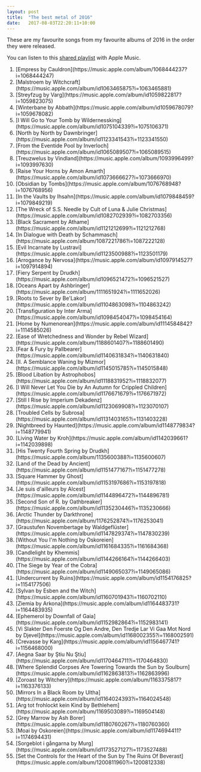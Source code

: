 ```yaml
---
layout: post
title:  "The best metal of 2016"
date:   2017-08-03T22:20:11+10:00
---
```


These are my favourite songs from my favourite albums of 2016 in the order they were released.

You can listen to this [shared playlist][] with Apple Music.

[shared playlist]: https://music.apple.com/playlist/idpl.u-r06gEC9maaoG

1. <!-- 2016-01-08 --> [Empress by Cauldron](https://music.apple.com/album/1068444237?i=1068444247)
1. <!-- 2016-01-15 --> [Malstroem by Witchcraft](https://music.apple.com/album/id1063465875?i=1063465881)
1. <!-- 2016-01-15 --> [Streyfzug by Varg](https://music.apple.com/album/id1059822817?i=1059823075)
1. <!-- 2016-01-22 --> [Winterbane by Abbath](https://music.apple.com/album/id1059678079?i=1059678082)
1. <!-- 2016-01-29 --> [I Will Go to Your Tomb by Wildernessking](https://music.apple.com/album/id1075104339?i=1075106371)
1. <!-- 2016-02-23 --> [North by North by Dawnbringer](https://music.apple.com/album/id1123341543?i=1123341550)
1. <!-- 2016-03-04 --> [From the Eventide Pool by Inverloch](https://music.apple.com/album/id1065089507?i=1065089515)
1. <!-- 2016-03-20 --> [Treuzwelus by Vindland](https://music.apple.com/album/1093996499?i=1093997630)
1. <!-- 2016-03-25 --> [Raise Your Horns by Amon Amarth](https://music.apple.com/album/id1073666627?i=1073666970)
1. <!-- 2016-04-01 --> [Obsidian by Tombs](https://music.apple.com/album/1076768948?i=1076768956)
1. <!-- 2016-04-08 --> [In the Vaults by Ihsahn](https://music.apple.com/album/id1079848459?i=1079849219)
1. <!-- 2016-04-08 --> [The Wreck of S.S. Needle by Cult of Luna & Julie Christmas](https://music.apple.com/album/id1082702939?i=1082703356)
1. <!-- 2016-04-18 --> [Black Sacrament by Athame](https://music.apple.com/album/id1121212699?i=1121212768)
1. <!-- 2016-04-29 --> [In Dialogue with Death by Schammasch](https://music.apple.com/album/1087221786?i=1087222128)
1. <!-- 2016-05-06 --> [Evil Incarnate by Lustravi](https://music.apple.com/album/id1123500988?i=1123501179)
1. <!-- 2016-06-03 --> [Arrogance by Nervosa](https://music.apple.com/album/id1097914527?i=1097914894)
1. <!-- 2016-06-03 --> [Fiery Serpent by Drudkh](https://music.apple.com/album/id1096521472?i=1096521527)
1. <!-- 2016-06-03 --> [Oceans Apart by Ashbringer](https://music.apple.com/album/1111651924?i=1111652026)
1. <!-- 2016-06-24 --> [Roots to Sever by Be'Lakor](https://music.apple.com/album/id1104863098?i=1104863242)
1. <!-- 2016-07-08 --> [Transfiguration by Inter Arma](https://music.apple.com/album/id1098454047?i=1098454164)
1. <!-- 2016-07-22 --> [Home by Numenorean](https://music.apple.com/album/id1114584842?i=1114585026)
1. <!-- 2016-08-10 --> [Ease of Wretchedness and Wonder by Rebel Wizard](https://music.apple.com/album/1188601407?i=1188601490)
1. <!-- 2016-08-10 --> [Fear & Fury by Pallbearer](https://music.apple.com/album/id1140631834?i=1140631840)
1. <!-- 2016-08-12 --> [II. A Semblance Waning by Mizmor](https://music.apple.com/album/id1145015785?i=1145015848)
1. <!-- 2016-08-26 --> [Blood Libation by Astrophobos](https://music.apple.com/album/id1118831952?i=1118832077)
1. <!-- 2016-08-26 --> [I Will Never Let You Die by An Autumn for Crippled Children](https://music.apple.com/album/id1176671679?i=1176671972)
1. <!-- 2016-08-26 --> [Still I Rise by Imperium Dekadenz](https://music.apple.com/album/id1123069908?i=1123070107)
1. <!-- 2016-08-26 --> [Troubled Cells by Subrosa](https://music.apple.com/album/id1131403165?i=1131403228)
1. <!-- 2016-08-31 --> [Nightbreed by Haunted](https://music.apple.com/album/id1148779834?i=1148779941)
1. <!-- 2016-09-02 --> [Living Water by Kroh](https://music.apple.com/album/id1142039661?i=1142039898)
1. <!-- 2016-09-16 --> [His Twenty Fourth Spring by Drudkh](https://music.apple.com/album/1135600388?i=1135600607)
1. <!-- 2016-09-16 --> [Land of the Dead by Ancient](https://music.apple.com/album/id1151477167?i=1151477278)
1. <!-- 2016-09-16 --> [Square Hammer by Ghost](https://music.apple.com/album/id1153197686?i=1153197818)
1. <!-- 2016-09-30 --> [Je suis d'ailleurs by Alcest](https://music.apple.com/album/id1144896472?i=1144896781)
1. <!-- 2016-09-30 --> [Second Son of R. by Oathbreaker](https://music.apple.com/album/id1135230446?i=1135230666)
1. <!-- 2016-10-14 --> [Arctic Thunder by Darkthrone](https://music.apple.com/album/1176252874?i=1176253041)
1. <!-- 2016-10-14 --> [Graustufen Novembertage by Waldgeflüster](https://music.apple.com/album/id1147829374?i=1147830239)
1. <!-- 2016-10-15 --> [Without You I'm Nothing by Oskoreien](https://music.apple.com/album/id1161684335?i=1161684368)
1. <!-- 2016-10-21 --> [Candlelight by Khemmis](https://music.apple.com/album/id1144266164?i=1144266403)
1. <!-- 2016-10-21 --> [The Siege by Year of the Cobra](https://music.apple.com/album/id1149065037?i=1149065086)
1. <!-- 2016-10-28 --> [Undercurrent by Ruins](https://music.apple.com/album/id1154176825?i=1154177506)
1. <!-- 2016-11-04 --> [Sylvan by Esben and the Witch](https://music.apple.com/album/id1160701943?i=1160702110)
1. <!-- 2016-11-04 --> [Ziemia by Arkona](https://music.apple.com/album/id1164483731?i=1164483935)
1. <!-- 2016-11-11 --> [Ephemerol by Downfall of Gaia](https://music.apple.com/album/id1152982864?i=1152983141)
1. <!-- 2016-11-11 --> [Vi Slakter Den Foerste Og Den Andre, Den Tredje Lar Vi Gaa Mot Nord by Djevel](https://music.apple.com/album/id1168002355?i=1168002591)
1. <!-- 2016-11-14 --> [Crevasse by Karg](https://music.apple.com/album/id1156467741?i=1156468000)
1. <!-- 2016-11-18 --> [Aegna Saar by Ştiu Nu Ştiu](https://music.apple.com/album/id1170464711?i=1170464830)
1. <!-- 2016-11-18 --> [Where Splendid Corpses Are Towering Towards the Sun by Soulburn](https://music.apple.com/album/id1162863813?i=1162863996)
1. <!-- 2016-11-25 --> [Zoroast by Witchery](https://music.apple.com/album/1163375817?i=1163376133)
1. <!-- 2016-12-01 --> [Mirrors In a Black Room by Ultha](https://music.apple.com/album/id1164024393?i=1164024548)
1. <!-- 2016-12-02 --> [Arg tot frohlockt kein Kind by Bethlehem](https://music.apple.com/album/1169503089?i=1169504148)
1. <!-- 2016-12-02 --> [Grey Marrow by Ash Borer](https://music.apple.com/album/id1180760267?i=1180760360)
1. <!-- 2016-12-02 --> [Moai by Oskoreien](https://music.apple.com/album/id1174694411?i=1174694431)
1. <!-- 2016-12-16 --> [Sorgeblot i gångarna by Murg](https://music.apple.com/album/id1173527127?i=1173527488)
1. <!-- 2016-12-19 --> [Set the Controls for the Heart of the Sun by The Ruins Of Beverast](https://music.apple.com/album/1200811960?i=1200812338)
